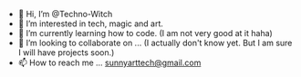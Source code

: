 - 👋 Hi, I’m @Techno-Witch
- 👀 I’m interested in tech, magic and art.
- 🌱 I’m currently learning how to code. (I am not very good at it haha)
- 💞️ I’m looking to collaborate on ... (I actually don't know yet. But I am sure I will have projects soon.) 
- 📫 How to reach me ... sunnyarttech@gmail.com

<!---
Techno-Witch/Techno-Witch is a ✨ special ✨ repository because its `README.md` (this file) appears on your GitHub profile.
You can click the Preview link to take a look at your changes.
--->
